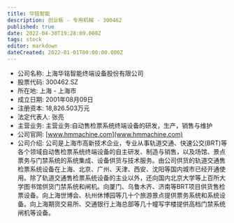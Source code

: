 ```yaml
---
title: 华铭智能
description: 创业板 - 专用机械 - 300462
published: true
date: 2022-04-30T19:28:09.000Z
tags: stock
editor: markdown
dateCreated: 2022-01-01T00:00:00.000Z
---
```


- 公司名称: 上海华铭智能终端设备股份有限公司
- 股票代码: 300462.SZ
- 所在地: 上海 - 上海市
- 成立日期: 2001年08月09日
- 注册资本: 18,826.503万元
- 法定代表人: 张亮
- 主营业务: 主营业务:自动售检票系统终端设备的研发，生产，销售与维护
- 公司官网: [www.hmmachine.com](www.hmmachine.com)
- 公司介绍: 公司是上海市高新技术企业，专业从事轨道交通、快速公交(BRT)等各个领域自动售检票系统终端设备的自主研发、制造与销售，以及场馆、景点票务与门禁系统的系统集成、设备供货与技术服务。由公司供货的轨道交通售检票系统设备在上海、北京、广州、天津、西安、沈阳等国内城市已经开通使用。除了轨道交通售检票系统设备的主业以外，还向国内北京大学等上百所大学图书馆供货门禁系统和闸机。向厦门、乌鲁木齐、济南等BRT项目供货售检票设备。向上海世博会、杭州休博园等几十个旅游景点提供票务系统和系统设备。向上海期货交易所、交通银行上海总部等几十幢写字楼提供高档门禁系统闸机等设备。


